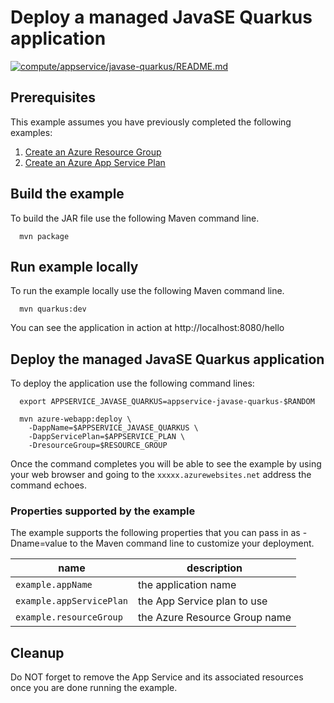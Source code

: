 
# Deploy a managed JavaSE Quarkus application

[![compute/appservice/javase-quarkus/README.md](https://github.com/Azure-Samples/java-on-azure-examples/actions/workflows/compute_appservice_javase-quarkus_README_md.yml/badge.svg)](https://github.com/Azure-Samples/java-on-azure-examples/actions/workflows/compute_appservice_javase-quarkus_README_md.yml)

## Prerequisites

This example assumes you have previously completed the following examples:

1. [Create an Azure Resource Group](../../../general/group/create/README.md)
1. [Create an Azure App Service Plan](../create-plan/README.md)

<!-- workflow.cron(0 12 * * 1) -->
<!-- workflow.include(../create-plan/README.md) -->

## Build the example

To build the JAR file use the following Maven command line.

<!-- workflow.run() 

cd compute/appservice/javase-quarkus

  -->

```shell
  mvn package
```

## Run example locally

To run the example locally use the following Maven command line.

<!-- workflow.skip() -->
```shell
  mvn quarkus:dev
```

You can see the application in action at http://localhost:8080/hello

## Deploy the managed JavaSE Quarkus application

To deploy the application use the following command lines:

````shell
  export APPSERVICE_JAVASE_QUARKUS=appservice-javase-quarkus-$RANDOM

  mvn azure-webapp:deploy \
    -DappName=$APPSERVICE_JAVASE_QUARKUS \
    -DappServicePlan=$APPSERVICE_PLAN \
    -DresourceGroup=$RESOURCE_GROUP
````

<!-- workflow.run()

cd ../../..

  -->

Once the command completes you will be able to see the example by using your web
browser and going to the ```xxxxx.azurewebsites.net``` address the command echoes.

<!-- workflow.directOnly() 

sleep 60

export RESULT=$(az webapp show --resource-group $RESOURCE_GROUP --name $APPSERVICE_JAVASE_QUARKUS --output tsv --query state)
if [[ "$RESULT" != Running ]]; then
  echo 'Web application is NOT running'
  az group delete --name $RESOURCE_GROUP --yes || true
  exit 1
fi

sleep 60

export URL=https://$(az webapp show --resource-group $RESOURCE_GROUP --name $APPSERVICE_JAVASE_QUARKUS --output tsv --query defaultHostName)
export RESULT=$(curl $URL)

az group delete --name $RESOURCE_GROUP --yes || true

if [[ "$RESULT" != *"Hello"* ]]; then
  echo "Response did not contain 'Hello'"
  exit 1
fi

  -->

### Properties supported by the example

The example supports the following properties that you can pass in as -Dname=value
to the Maven command line to customize your deployment.

| name                     | description                      |
|--------------------------|----------------------------------|
| `example.appName`        | the application name             |
| `example.appServicePlan` | the App Service plan to use      |
| `example.resourceGroup`  | the Azure Resource Group name    |

## Cleanup

Do NOT forget to remove the App Service and its associated resources once you are
done running the example.
